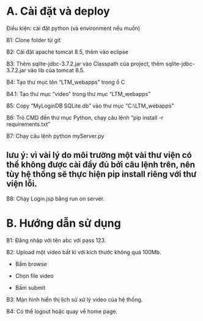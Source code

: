 # A.	Cài đặt và deploy

Điều kiện: cài đặt python (và environment nếu muốn)

B1: Clone folder từ git

B2: Cài đặt apache tomcat 8.5, thêm vào eclipse

B3: Thêm sqlite-jdbc-3.7.2.jar vào Classpath của project, thêm sqlite-jdbc-3.7.2.jar vào lib của tomcat 8.5.

B4: Tạo thư mục tên “LTM_webapps” trong ổ C

B4.1: Tạo thư mục “video” trong thư mục “LTM_webapps”

B5: Copy “MyLoginDB SQLite.db” vào thư mục “C:\\LTM_webapps”

B6: Trỏ CMD đến thư mục Python, chạy câu lệnh “pip install -r requirements.txt”

B7: Chạy câu lệnh python myServer.py

## lưu ý: vì vài lý do môi trường một vài thư viện có thể không được cài đầy đủ bởi câu lệnh trên, nên tùy hệ thống sẽ thực hiện pip install riêng với thư viện lỗi.

B8: Chạy Login.jsp bằng run on server.

# B.	Hướng dẫn sử dụng

B1: Đăng nhập với tên abc với pass 123.

B2: Upload một video bất kì với kích thước không quá 100Mb.

-	Bấm browse

-	Chọn file video

-	Bấm submit

B3: Màn hình hiển thị lịch sử xử lý video của hệ thống.

B4: Có thể logout hoặc quay về home page.
